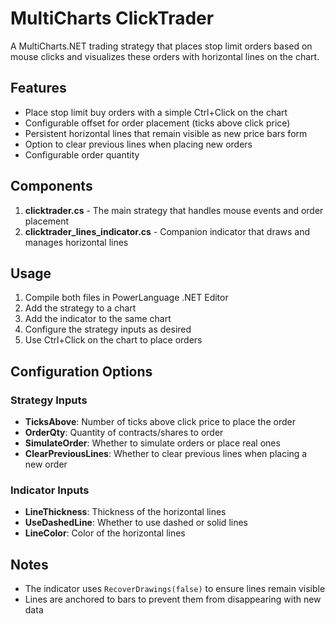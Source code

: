 # MultiCharts ClickTrader

A MultiCharts.NET trading strategy that places stop limit orders based on mouse clicks and visualizes these orders with horizontal lines on the chart.

## Features

- Place stop limit buy orders with a simple Ctrl+Click on the chart
- Configurable offset for order placement (ticks above click price)
- Persistent horizontal lines that remain visible as new price bars form
- Option to clear previous lines when placing new orders
- Configurable order quantity

## Components

1. **clicktrader.cs** - The main strategy that handles mouse events and order placement
2. **clicktrader_lines_indicator.cs** - Companion indicator that draws and manages horizontal lines

## Usage

1. Compile both files in PowerLanguage .NET Editor
2. Add the strategy to a chart
3. Add the indicator to the same chart
4. Configure the strategy inputs as desired
5. Use Ctrl+Click on the chart to place orders

## Configuration Options

### Strategy Inputs
- **TicksAbove**: Number of ticks above click price to place the order
- **OrderQty**: Quantity of contracts/shares to order
- **SimulateOrder**: Whether to simulate orders or place real ones
- **ClearPreviousLines**: Whether to clear previous lines when placing a new order

### Indicator Inputs
- **LineThickness**: Thickness of the horizontal lines
- **UseDashedLine**: Whether to use dashed or solid lines
- **LineColor**: Color of the horizontal lines

## Notes

- The indicator uses `RecoverDrawings(false)` to ensure lines remain visible
- Lines are anchored to bars to prevent them from disappearing with new data
